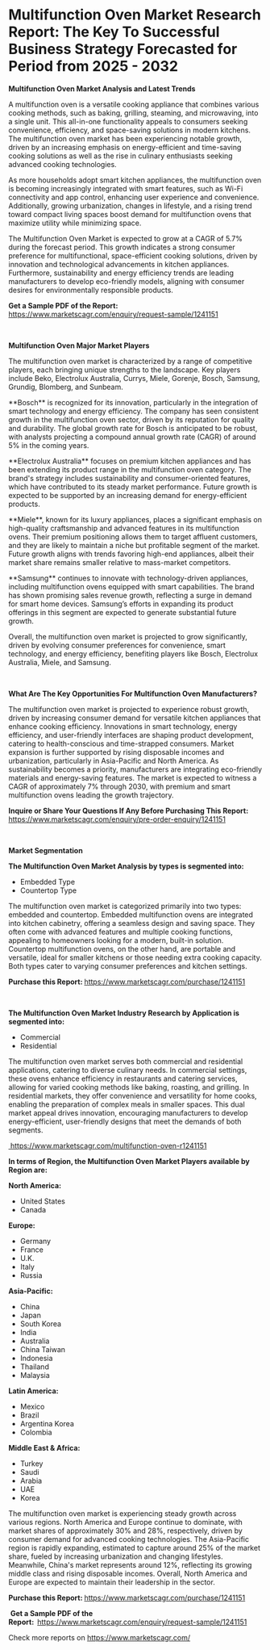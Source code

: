 <p><h1>Multifunction Oven Market Research Report: The Key To Successful Business Strategy Forecasted for Period from 2025 - 2032</h1></p><p><strong>Multifunction Oven Market Analysis and Latest Trends</strong></p>
<p><p>A multifunction oven is a versatile cooking appliance that combines various cooking methods, such as baking, grilling, steaming, and microwaving, into a single unit. This all-in-one functionality appeals to consumers seeking convenience, efficiency, and space-saving solutions in modern kitchens. The multifunction oven market has been experiencing notable growth, driven by an increasing emphasis on energy-efficient and time-saving cooking solutions as well as the rise in culinary enthusiasts seeking advanced cooking technologies.</p><p>As more households adopt smart kitchen appliances, the multifunction oven is becoming increasingly integrated with smart features, such as Wi-Fi connectivity and app control, enhancing user experience and convenience. Additionally, growing urbanization, changes in lifestyle, and a rising trend toward compact living spaces boost demand for multifunction ovens that maximize utility while minimizing space.</p><p>The Multifunction Oven Market is expected to grow at a CAGR of 5.7% during the forecast period. This growth indicates a strong consumer preference for multifunctional, space-efficient cooking solutions, driven by innovation and technological advancements in kitchen appliances. Furthermore, sustainability and energy efficiency trends are leading manufacturers to develop eco-friendly models, aligning with consumer desires for environmentally responsible products.</p></p>
<p><strong>Get a Sample PDF of the Report:&nbsp;</strong> <a href="https://www.marketscagr.com/enquiry/request-sample/1241151?utm_campaign=2653&utm_medium=2&utm_source=Github&utm_content=ia&utm_term=05042025&utm_id=multifunction-oven">https://www.marketscagr.com/enquiry/request-sample/1241151</a></p>
<p>&nbsp;</p>
<p><strong>Multifunction Oven Major Market Players</strong></p>
<p><p>The multifunction oven market is characterized by a range of competitive players, each bringing unique strengths to the landscape. Key players include Beko, Electrolux Australia, Currys, Miele, Gorenje, Bosch, Samsung, Grundig, Blomberg, and Sunbeam.</p><p>**Bosch** is recognized for its innovation, particularly in the integration of smart technology and energy efficiency. The company has seen consistent growth in the multifunction oven sector, driven by its reputation for quality and durability. The global growth rate for Bosch is anticipated to be robust, with analysts projecting a compound annual growth rate (CAGR) of around 5% in the coming years.</p><p>**Electrolux Australia** focuses on premium kitchen appliances and has been extending its product range in the multifunction oven category. The brand's strategy includes sustainability and consumer-oriented features, which have contributed to its steady market performance. Future growth is expected to be supported by an increasing demand for energy-efficient products.</p><p>**Miele**, known for its luxury appliances, places a significant emphasis on high-quality craftsmanship and advanced features in its multifunction ovens. Their premium positioning allows them to target affluent customers, and they are likely to maintain a niche but profitable segment of the market. Future growth aligns with trends favoring high-end appliances, albeit their market share remains smaller relative to mass-market competitors.</p><p>**Samsung** continues to innovate with technology-driven appliances, including multifunction ovens equipped with smart capabilities. The brand has shown promising sales revenue growth, reflecting a surge in demand for smart home devices. Samsung’s efforts in expanding its product offerings in this segment are expected to generate substantial future growth.</p><p>Overall, the multifunction oven market is projected to grow significantly, driven by evolving consumer preferences for convenience, smart technology, and energy efficiency, benefiting players like Bosch, Electrolux Australia, Miele, and Samsung.</p></p>
<p>&nbsp;</p>
<p><strong>What Are The Key Opportunities For Multifunction Oven Manufacturers?</strong></p>
<p><p>The multifunction oven market is projected to experience robust growth, driven by increasing consumer demand for versatile kitchen appliances that enhance cooking efficiency. Innovations in smart technology, energy efficiency, and user-friendly interfaces are shaping product development, catering to health-conscious and time-strapped consumers. Market expansion is further supported by rising disposable incomes and urbanization, particularly in Asia-Pacific and North America. As sustainability becomes a priority, manufacturers are integrating eco-friendly materials and energy-saving features. The market is expected to witness a CAGR of approximately 7% through 2030, with premium and smart multifunction ovens leading the growth trajectory.</p></p>
<p><strong>Inquire or Share Your Questions If Any Before Purchasing This Report:</strong> <a href="https://www.marketscagr.com/enquiry/pre-order-enquiry/1241151?utm_campaign=2653&utm_medium=2&utm_source=Github&utm_content=ia&utm_term=05042025&utm_id=multifunction-oven">https://www.marketscagr.com/enquiry/pre-order-enquiry/1241151</a></p>
<p>&nbsp;</p>
<p><strong>Market Segmentation</strong></p>
<p><strong>The Multifunction Oven Market Analysis by types is segmented into:</strong></p>
<p><ul><li>Embedded Type</li><li>Countertop Type</li></ul></p>
<p><p>The multifunction oven market is categorized primarily into two types: embedded and countertop. Embedded multifunction ovens are integrated into kitchen cabinetry, offering a seamless design and saving space. They often come with advanced features and multiple cooking functions, appealing to homeowners looking for a modern, built-in solution. Countertop multifunction ovens, on the other hand, are portable and versatile, ideal for smaller kitchens or those needing extra cooking capacity. Both types cater to varying consumer preferences and kitchen settings.</p></p>
<p><strong>Purchase this Report:&nbsp;</strong><a href="https://www.marketscagr.com/purchase/1241151?utm_campaign=2653&utm_medium=2&utm_source=Github&utm_content=ia&utm_term=05042025&utm_id=multifunction-oven">https://www.marketscagr.com/purchase/1241151</a></p>
<p>&nbsp;</p>
<p><strong>The Multifunction Oven Market Industry Research by Application is segmented into:</strong></p>
<p><ul><li>Commercial</li><li>Residential</li></ul></p>
<p><p>The multifunction oven market serves both commercial and residential applications, catering to diverse culinary needs. In commercial settings, these ovens enhance efficiency in restaurants and catering services, allowing for varied cooking methods like baking, roasting, and grilling. In residential markets, they offer convenience and versatility for home cooks, enabling the preparation of complex meals in smaller spaces. This dual market appeal drives innovation, encouraging manufacturers to develop energy-efficient, user-friendly designs that meet the demands of both segments.</p></p>
<p><a href="https://www.marketscagr.com/multifunction-oven-r1241151?utm_campaign=2653&utm_medium=2&utm_source=Github&utm_content=ia&utm_term=05042025&utm_id=multifunction-oven">&nbsp;https://www.marketscagr.com/multifunction-oven-r1241151</a></p>
<p><strong>In terms of Region, the Multifunction Oven Market Players available by Region are:</strong></p>
<p>
    <p> <strong> North America: </strong>
        <ul>
            <li>United States</li>
            <li>Canada</li>
        </ul>
        </p> 
    <p> <strong> Europe: </strong>
        <ul>
            <li>Germany</li>
            <li>France</li>
            <li>U.K.</li>
            <li>Italy</li>
            <li>Russia</li>
        </ul>
        </p> 
    <p> <strong> Asia-Pacific: </strong>
        <ul>
            <li>China</li>
            <li>Japan</li>
            <li>South Korea</li>
            <li>India</li>
            <li>Australia</li>
            <li>China Taiwan</li>
            <li>Indonesia</li>
            <li>Thailand</li>
            <li>Malaysia</li>
        </ul>
        </p> 
    <p> <strong> Latin America: </strong>
        <ul>
            <li>Mexico</li>
            <li>Brazil</li>
            <li>Argentina Korea</li>
            <li>Colombia</li>
        </ul>
        </p> 
    <p> <strong> Middle East & Africa: </strong>
        <ul>
            <li>Turkey</li>
            <li>Saudi</li>
            <li>Arabia</li>
            <li>UAE</li>
            <li>Korea</li>
        </ul>
    </p>
    </p>
<p><p>The multifunction oven market is experiencing steady growth across various regions. North America and Europe continue to dominate, with market shares of approximately 30% and 28%, respectively, driven by consumer demand for advanced cooking technologies. The Asia-Pacific region is rapidly expanding, estimated to capture around 25% of the market share, fueled by increasing urbanization and changing lifestyles. Meanwhile, China's market represents around 12%, reflecting its growing middle class and rising disposable incomes. Overall, North America and Europe are expected to maintain their leadership in the sector.</p></p>
<p><strong>Purchase this Report: </strong><a href="https://www.marketscagr.com/purchase/1241151?utm_campaign=2653&utm_medium=2&utm_source=Github&utm_content=ia&utm_term=05042025&utm_id=multifunction-oven">https://www.marketscagr.com/purchase/1241151</a></p>
<p>&nbsp;<strong>Get a Sample PDF of the Report:&nbsp;&nbsp;</strong><a href="https://www.marketscagr.com/enquiry/request-sample/1241151?utm_campaign=2653&utm_medium=2&utm_source=Github&utm_content=ia&utm_term=05042025&utm_id=multifunction-oven">https://www.marketscagr.com/enquiry/request-sample/1241151</a></p>
<p><strong></strong></p>
<p>Check more reports on <a href="https://www.marketscagr.com/?utm_campaign=2653&utm_medium=2&utm_source=Github&utm_content=ia&utm_term=05042025&utm_id=multifunction-oven">https://www.marketscagr.com/</a></p>